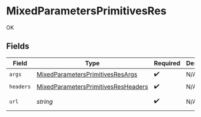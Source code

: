 # MixedParametersPrimitivesRes

OK


## Fields

| Field                                                                                                 | Type                                                                                                  | Required                                                                                              | Description                                                                                           | Example                                                                                               |
| ----------------------------------------------------------------------------------------------------- | ----------------------------------------------------------------------------------------------------- | ----------------------------------------------------------------------------------------------------- | ----------------------------------------------------------------------------------------------------- | ----------------------------------------------------------------------------------------------------- |
| `args`                                                                                                | [MixedParametersPrimitivesResArgs](../../models/operations/MixedParametersPrimitivesResArgs.md)       | :heavy_check_mark:                                                                                    | N/A                                                                                                   |                                                                                                       |
| `headers`                                                                                             | [MixedParametersPrimitivesResHeaders](../../models/operations/MixedParametersPrimitivesResHeaders.md) | :heavy_check_mark:                                                                                    | N/A                                                                                                   |                                                                                                       |
| `url`                                                                                                 | *string*                                                                                              | :heavy_check_mark:                                                                                    | N/A                                                                                                   | http://localhost:35123/anything/mixedParams/path/pathValue?queryStringParam=queryValue                |